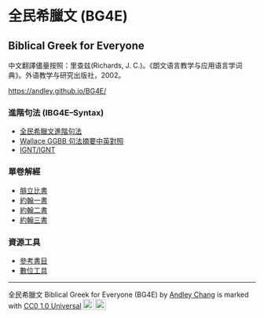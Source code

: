 # 全民希臘文 (BG4E)

## Biblical Greek for Everyone

中文翻譯儘量按照：里查兹(Richards, J. C.)。《朗文语言教学与应用语言学词典》。外语教学与研究出版社，2002。


https://andley.github.io/BG4E/
 

### 進階句法 (IBG4E–Syntax)
- [全民希臘文進階句法](Syntax/BG4E-Syntax.md)
- [Wallace GGBB 句法摘要中英對照](GGBB/GGBB.md)
- [IGNT/IGNT](IGNT/IGNT.md)


### 單卷解經
- [腓立比書](50-Philippians/Philippians-Notes.md)
- [約翰一書](62-1John/1John-Notes.md)
- [約翰二書](63-2John/2John-Notes.md)
- [約翰三書](64-3John/3John-Notes.md)


### 資源工具
- [參考書目](Biblography.md)
- [數位工具](Digital-Tools.md)

---
<p xmlns:cc="http://creativecommons.org/ns#" xmlns:dct="http://purl.org/dc/terms/"><span property="dct:title">全民希臘文 Biblical Greek for Everyone (BG4E)</span> by <a rel="cc:attributionURL dct:creator" property="cc:attributionName" href="https://github.com/Andley">Andley Chang</a> is marked with <a href="http://creativecommons.org/publicdomain/zero/1.0?ref=chooser-v1" target="_blank" rel="license noopener noreferrer" style="display:inline-block;">CC0 1.0 Universal<img style="height:22px!important;margin-left:3px;vertical-align:text-bottom;" src="https://mirrors.creativecommons.org/presskit/icons/cc.svg?ref=chooser-v1"><img style="height:22px!important;margin-left:3px;vertical-align:text-bottom;" src="https://mirrors.creativecommons.org/presskit/icons/zero.svg?ref=chooser-v1"></a></p>
